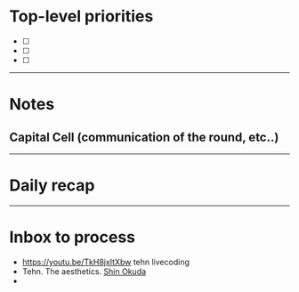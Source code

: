 # Top-level priorities
- [ ] 
- [ ] 
- [ ] 


---
# Notes

## Capital Cell (communication of the round, etc..)



--- 
# Daily recap





--- 
# Inbox to process 
- https://youtu.be/TkH8jxItXbw tehn livecoding 
- Tehn. The aesthetics. [Shin Okuda](../pages/Shin%20Okuda.md)  
- 

